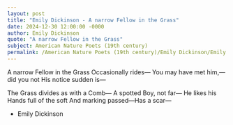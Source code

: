 ```yaml
---
layout: post
title: "Emily Dickinson - A narrow Fellow in the Grass"
date: 2024-12-30 12:00:00 -0000
author: Emily Dickinson
quote: "A narrow Fellow in the Grass"
subject: American Nature Poets (19th century)
permalink: /American Nature Poets (19th century)/Emily Dickinson/Emily Dickinson - A narrow Fellow in the Grass
---
```


A narrow Fellow in the Grass
Occasionally rides—
You may have met him,—did you not
His notice sudden is—

The Grass divides as with a Comb—
A spotted Boy, not far—
He likes his Hands full of the soft
And marking passed—Has a scar—

- Emily Dickinson
